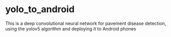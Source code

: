 # yolo_to_android
This is a deep convolutional neural network for pavement disease detection, using the yolov5 algorithm and deploying it to Android phones
